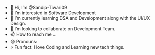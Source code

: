 - 👋 Hi, I’m @Sandip-Tiwari09
- 👀 I’m interested in Software Development
- 🌱 I’m currently learning DSA and Development along with the UI/UX Design.
- 💞️ I’m looking to collaborate on Development Team.
- 📫 How to reach me  ...
- 😄 Pronouns:
- ⚡ Fun fact: I love Coding and Learning new tech things.

<!---
Sandip-Tiwari09/Sandip-Tiwari09 is a ✨ special ✨ repository because its `README.md` (this file) appears on your GitHub profile.
You can click the Preview link to take a look at your changes.
--->
